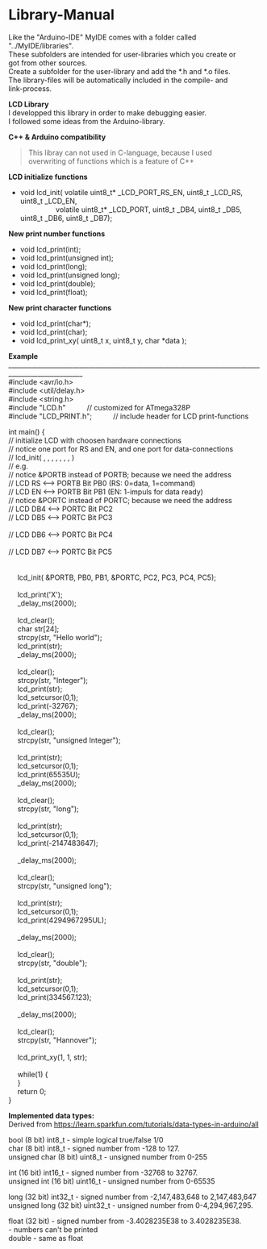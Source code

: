 # Library-Manual<br>
Like the "Arduino-IDE" MyIDE comes with a folder called "../MyIDE/libraries".<br>
These subfolders are intended for user-libraries which you create or<br>
got from other sources.<br>
Create a subfolder for the user-library and add the *.h and *.o files.<br>
The library-files will be automatically included in the compile- and<br>
link-process.<br>

**LCD Library**<br>
I developped this library in order to make debugging easier.<br>
I followed some ideas from the Arduino-library.<br>

**C++ & Arduino compatibility**
> This libray can not used in C-language, because I used<br>
> overwriting of functions which is a feature of C++<br>

**LCD initialize functions<br>**
* void lcd_init( volatile uint8_t* _LCD_PORT_RS_EN, uint8_t _LCD_RS, uint8_t _LCD_EN,<br> 
&emsp;&emsp;&emsp;&emsp;&emsp;volatile uint8_t* _LCD_PORT,       uint8_t _DB4, uint8_t _DB5, uint8_t _DB6, uint8_t _DB7);<br>


**New print number functions<br>**
* void lcd_print(int);<br>
* void lcd_print(unsigned int);<br>
* void lcd_print(long);<br>
* void lcd_print(unsigned long);<br>
* void lcd_print(double);<br>
* void lcd_print(float);<br>

**New print character functions<br>**
* void lcd_print(char*);<br>
* void lcd_print(char);<br>
* void lcd_print_xy( uint8_t x, uint8_t y, char *data );<br>

**Example<br>**
_____________________________________________________________________________________________________<br>
#include &lt;avr/io.h&gt;<br>
#include &lt;util/delay.h&gt;<br>
#include &lt;string.h&gt;<br>
#include "LCD.h"&ensp;&ensp;&ensp;&ensp;&emsp;// customized for ATmega328P<br>
#include "LCD_PRINT.h";&ensp;&ensp;&ensp;&ensp;&emsp;// include header for LCD print-functions<br>

int main() {<br>
	// initialize LCD with choosen hardware connections<br>
	// notice one port for RS and EN, and one port for data-connections<br>
	// lcd_init( <PORT of RS and EN>, <RS-pin>, <EN-pin>, <PORT of data>, <DB4-pin>, <DB5-pin>, <DB6-pin>, <DB7-pin>)<br>
		// e.g.<br>
		// notice &PORTB instead of PORTB; because we need the address<br>
		// LCD RS      <-->  PORTB Bit PB0     (RS: 0=data, 1=command)<br>
		// LCD EN      <-->  PORTB Bit PB1     (EN: 1-impuls for data ready)<br>
		// notice &PORTC instead of PORTC; because we need the address<br>
		// LCD DB4     <-->  PORTC Bit PC2<br>
		// LCD DB5     <-->  PORTC Bit PC3<br>		
		// LCD DB6     <-->  PORTC Bit PC4<br>		
		// LCD DB7     <-->  PORTC Bit PC5<br>	
	<br>
&emsp;	lcd_init( &PORTB, PB0, PB1, &PORTC, PC2, PC3, PC4, PC5);<br>
	<br>
&emsp;	lcd_print('X');<br>	
&emsp;	_delay_ms(2000);<br>
	<br>
&emsp;	lcd_clear();<br>
&emsp;	char str[24];<br>
&emsp;	strcpy(str, "Hello world");<br>
&emsp;	lcd_print(str);<br>	
&emsp;	_delay_ms(2000);<br>
	<br>
&emsp;	lcd_clear();<br>
&emsp;	strcpy(str, "Integer");<br>
&emsp;	lcd_print(str);<br>
&emsp;	lcd_setcursor(0,1);<br>
&emsp;	lcd_print(-32767);<br>
&emsp;	_delay_ms(2000);<br>
	<br>
&emsp;	lcd_clear();<br>
&emsp;	strcpy(str, "unsigned Integer");<br>		
&emsp;	lcd_print(str);<br>
&emsp;	lcd_setcursor(0,1);<br>
&emsp;	lcd_print(65535U);<br>
&emsp;	_delay_ms(2000);<br>
	<br>
&emsp;	lcd_clear();<br>
&emsp;	strcpy(str, "long");<br>	
&emsp;	lcd_print(str);<br>
&emsp;	lcd_setcursor(0,1);<br>
&emsp;	lcd_print(-2147483647);<br>		
&emsp;	_delay_ms(2000);<br>
	<br>
&emsp;	lcd_clear();<br>
&emsp;	strcpy(str, "unsigned long");<br>			
&emsp;	lcd_print(str);<br>
&emsp;	lcd_setcursor(0,1);<br>
&emsp;	lcd_print(4294967295UL);<br>		
&emsp;	_delay_ms(2000);<br>
	<br>
&emsp;	lcd_clear();<br>
&emsp;	strcpy(str, "double");<br>			
&emsp;	lcd_print(str);<br>
&emsp;	lcd_setcursor(0,1);<br>
&emsp;	lcd_print(334567.123);<br>		
&emsp;	_delay_ms(2000);<br>
	<br>
&emsp;	lcd_clear();<br>
&emsp;	strcpy(str, "Hannover");<br>			
&emsp;	lcd_print_xy(1, 1, str);<br>
	<br>
&emsp;	while(1) {<br>
&emsp;	}<br>
&emsp;	return 0;<br>
}<br>

**Implemented data types:<br>**
Derived from https://learn.sparkfun.com/tutorials/data-types-in-arduino/all<br>

bool (8 bit)           int8_t    - simple logical true/false 1/0<br>
char (8 bit)           int8_t    - signed number from -128 to 127. <br>
unsigned char (8 bit)  uint8_t   - unsigned number from 0-255<br>

int (16 bit)           int16_t  - signed number from -32768 to 32767.<br>
unsigned int (16 bit)  uint16_t - unsigned number from 0-65535<br> 

long (32 bit)          int32_t  - signed number from -2,147,483,648 to 2,147,483,647<br>
unsigned long (32 bit) uint32_t - unsigned number from 0-4,294,967,295.<br>

float (32 bit)                  - signed number from -3.4028235E38 to 3.4028235E38.<br>
								- numbers can't be printed<br>
double 							- same as float<br> 



